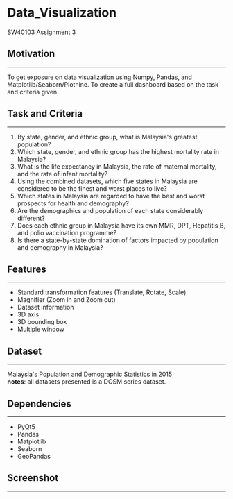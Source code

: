 # Data_Visualization
SW40103 Assignment 3

## Motivation
------------------
To get exposure on data visualization using Numpy, Pandas, and Matplotlib/Seaborn/Plotnine.
To create a full dashboard based on the task and criteria given.


## Task and Criteria
------------------
1. By state, gender, and ethnic group, what is Malaysia's greatest population?
2. Which state, gender, and ethnic group has the highest mortality rate in Malaysia?
3. What is the life expectancy in Malaysia, the rate of maternal mortality, and the rate of infant
mortality?
4. Using the combined datasets, which five states in Malaysia are considered to be the finest and
worst places to live?
5. Which states in Malaysia are regarded to have the best and worst prospects for health and
demography?
6. Are the demographics and population of each state considerably different?
7. Does each ethnic group in Malaysia have its own MMR, DPT, Hepatitis B, and polio vaccination programme?
8. Is there a state-by-state domination of factors impacted by population and demography in Malaysia?


## Features
------------------
- Standard transformation features (Translate, Rotate, Scale) 
- Magnifier (Zoom in and Zoom out) 
- Dataset information 
- 3D axis 
- 3D bounding box 
- Multiple window


## Dataset
------------------
Malaysia's Population and Demographic Statistics in 2015 <br />
**notes**: all datasets presented is a DOSM series dataset.


## Dependencies
------------------
- PyQt5 
- Pandas
- Matplotlib
- Seaborn
- GeoPandas


## Screenshot
------------------
